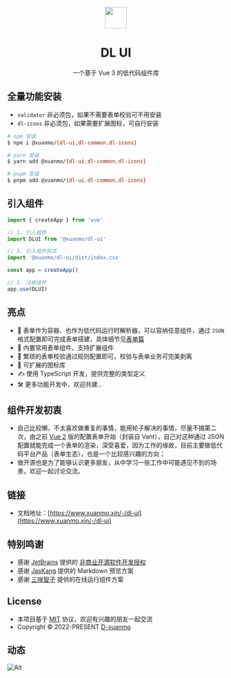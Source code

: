 <p align="center">
  <img src="https://upyun.xuanmo.xin/logo/dl-ui.svg" width="50px" />
</p>

<h1 align="center">DL UI</h1>

<p align="center">一个基于 Vue 3 的低代码组件库</p>

## 全量功能安装

- `validator` 非必须包，如果不需要表单校验可不用安装
- `dl-icons` 非必须包，如果需要扩展图标，可自行安装

```bash
# npm 安装
$ npm i @xuanmo/{dl-ui,dl-common,dl-icons}

# yarn 安装
$ yarn add @xuanmo/{dl-ui,dl-common,dl-icons}

# pnpm 安装
$ pnpm add @xuanmo/{dl-ui,dl-common,dl-icons}
```

## 引入组件

```typescript
import { createApp } from 'vue'

// 1. 引入组件
import DLUI from '@xuanmo/dl-ui'

// 3. 引入组件样式
import '@xuanmo/dl-ui/dist/index.css'

const app = createApp()

// 3. 注册组件
app.use(DLUI)
```

## 亮点

- 🚀 表单作为容器、也作为低代码运行时解析器，可以容纳任意组件，通过 `JSON` 格式配置即可完成表单搭建，具体细节见[表单篇](https://www.xuanmo.xin/-/dl-ui/comp-common/form)
- 💪 内置常用表单组件，支持扩展组件
- 💪 繁琐的表单校验通过规则配置即可，校验与表单业务可完美剥离
- 💪 可扩展的图标库
- ✍️ 使用 TypeScript 开发，提供完整的类型定义
- 🛠 更多功能开发中，欢迎共建...

## 组件开发初衷

- 自己比较懒，不太喜欢做重复的事情，能用轮子解决的事情，尽量不搞第二次，由之前 [Vue 2](https://github.com/D-xuanmo/v-form) 版的配置表单开始（封装自 Vant），自己对这种通过 JSON 配置就能完成一个表单的渲染，深受喜爱，因为工作的缘故，目前主要做低代码平台产品（表单生态），也是一个比较感兴趣的方向；
- 做开源也是为了能够认识更多朋友，从中学习一些工作中可能遇见不到的场景，欢迎一起讨论交流。

## 链接

- 文档地址：[https://www.xuanmo.xin/-/dl-ui](https://www.xuanmo.xin/-/dl-ui)

## 特别鸣谢

- 感谢 [JetBrains](https://www.jetbrains.com/) 提供的 [非商业开源软件开发授权](https://www.jetbrains.com/shop/eform/opensource)
- 感谢 [JasKang](https://github.com/JasKang/vite-plugin-markdown-preview) 提供的 Markdown 预览方案
- 感谢 [三咲智子](https://github.com/element-plus/element-plus-playground) 提供的在线运行组件方案

## License

- 本项目基于 [MIT](https://github.com/D-xuanmo/dl-ui/blob/develop/LICENSE) 协议，欢迎有兴趣的朋友一起交流
- Copyright © 2022-PRESENT [D-xuanmo](https://github.com/D-xuanmo)

## 动态

![Alt](https://repobeats.axiom.co/api/embed/f270a03be41013fefb30c5353188547b34b92941.svg "Repobeats analytics image")
